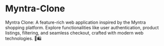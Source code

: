 # Myntra-Clone
Myntra Clone: A feature-rich web application inspired by the Myntra shopping platform. Explore functionalities like user authentication, product listings, filtering, and seamless checkout, crafted with modern web technologies. 🌟🛍️
